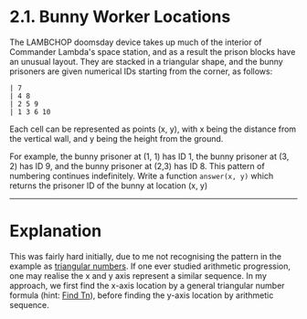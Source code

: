 # 2.1. Bunny Worker Locations

The LAMBCHOP doomsday device takes up much of the interior of Commander Lambda's space station, and as a result the prison blocks have an unusual layout. They are stacked in a triangular shape, and the bunny prisoners are given numerical IDs starting from the corner, as follows:
```
| 7
| 4 8
| 2 5 9
| 1 3 6 10
```
Each cell can be represented as points (x, y), with x being the distance from the vertical wall, and y being the height from the ground.

For example, the bunny prisoner at (1, 1) has ID 1, the bunny prisoner at (3, 2) has ID 9, and the bunny prisoner at (2,3) has ID 8. This pattern of numbering continues indefinitely. Write a function `answer(x, y)` which returns the prisoner ID of the bunny at location (x, y)

---

# Explanation

This was fairly hard initially, due to me not recognising the pattern in the example as [triangular numbers](https://byjus.com/maths/triangular-numbers/). If one ever studied arithmetic progression, one may realise the x and y axis represent a similar sequence. In my approach, we first find the x-axis location by a general triangular number formula (hint: [Find Tn](https://en.wikipedia.org/wiki/Triangular_number)), before finding the y-axis location by arithmetic sequence.